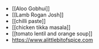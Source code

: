 * [[Aloo Gobhui]]
* [[Lamb Rogan Josh]]
* [[chilli paste]]
* [[chicken tikka masala]]
* [[tomato lentil and orange soup]]
* https://www.alittlebitofspice.com
